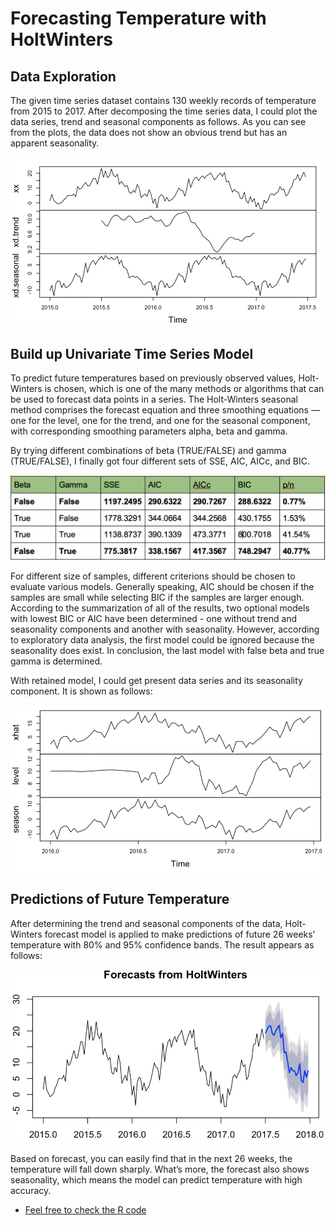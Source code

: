 # Forecasting Temperature with HoltWinters

## Data Exploration
The given time series dataset contains 130 weekly records of temperature from 2015 to 2017. After decomposing the time series data, I could plot the data series, trend and seasonal components as follows. As you can see from the plots, the data does not show an obvious trend but has an apparent seasonality.

![Picture1](https://github.com/Zhenyu0521/Time-Series-Analysis/blob/master/HoltWinters%20in%20R/Pics/Picture1.png)

## Build up Univariate Time Series Model
To predict future temperatures based on previously observed values, Holt-Winters is chosen, which is one of the many methods or algorithms that can be used to forecast data points in a series. The Holt-Winters seasonal method comprises the forecast equation and three smoothing equations — one for the level, one for the trend, and one for the seasonal component, with corresponding smoothing parameters alpha, beta and gamma.

By trying different combinations of beta (TRUE/FALSE) and gamma (TRUE/FALSE), I finally got four different sets of SSE, AIC, AICc, and BIC.

![Picture2](https://github.com/Zhenyu0521/Time-Series-Analysis/blob/master/HoltWinters%20in%20R/Pics/Picture2.png)

For different size of samples, different criterions should be chosen to evaluate various models. Generally speaking, AIC should be chosen if the samples are small while selecting BIC if the samples are larger enough. According to the summarization of all of the results, two optional models with lowest BIC or AIC have been determined - one without trend and seasonality components and another with seasonality. However, according to exploratory data analysis, the first model could be ignored because the seasonality does exist. In conclusion, the last model with false beta and true gamma is determined.

With retained model, I could get present data series and its seasonality component. It is shown as follows:

![Picture3](https://github.com/Zhenyu0521/Time-Series-Analysis/blob/master/HoltWinters%20in%20R/Pics/Picture3.png)

## Predictions of Future Temperature
After determining the trend and seasonal components of the data, Holt-Winters forecast model is applied to make predictions of future 26 weeks’ temperature with 80% and 95% confidence bands. The result appears as follows:

![Picture4](https://github.com/Zhenyu0521/Time-Series-Analysis/blob/master/HoltWinters%20in%20R/Pics/Picture4.png)

Based on forecast, you can easily find that in the next 26 weeks, the temperature will fall down sharply. What’s more, the forecast also shows seasonality, which means the model can predict temperature with high accuracy. 

* [Feel free to check the R code](https://github.com/Zhenyu0521/Time-Series-Analysis/blob/master/HoltWinters%20in%20R/HoltWinters.R)

